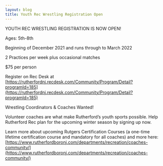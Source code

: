 ```yaml
---
layout: blog
title: Youth Rec Wrestling Registration Open
---
```


YOUTH REC WRESTLING REGISTRATION IS NOW OPEN!

Ages: 5th-8th

Beginning of December 2021 and runs through to March 2022

2 Practices per week plus occasional matches

$75 per person

Register on Rec Desk at [https://rutherfordnj.recdesk.com/Community/Program/Detail?programId=185](https://rutherfordnj.recdesk.com/Community/Program/Detail?programId=185)

Wrestling Coordinators & Coaches Wanted!

Volunteer coaches are what make Rutherford’s youth sports possible. Help Rutherford Rec plan for the upcoming winter season by signing up now.

Learn more about upcoming Rutgers Certification Courses (a one-time lifetime certification course and mandatory for all coaches) and more here: [https://www.rutherfordboronj.com/departments/recreation/coaches-community/](https://www.rutherfordboronj.com/departments/recreation/coaches-community/)

